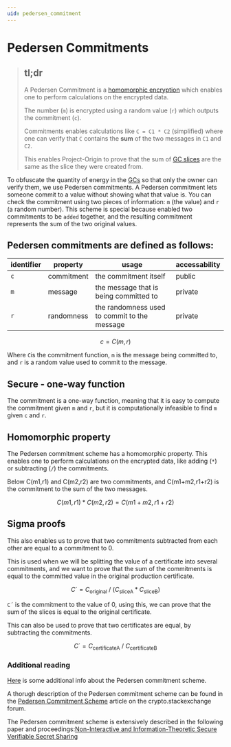 ```yaml
---
uid: pedersen_commitment
---
```


# Pedersen Commitments

> ## tl;dr
> A Pedersen Commitment is a [homomorphic encryption](https://en.wikipedia.org/wiki/Homomorphic_encryption)
> which enables one to perform calculations on the encrypted data.
>
> The number (`m`) is encrypted using a random value (`r`) which outputs the commitment (`c`).
>
> Commitments enables calculations like `C = C1 * C2` (simplified) where one can verify that
> `C` contains the **sum** of the two messages in `C1` and `C2`.
>
> This enables Project-Origin to prove that the sum of [GC slices](granular-certificates/readme.md?slices)
> are the same as the slice they were created from.

To obfuscate the quantity of energy in the [GCs](./granular-certificates/readme.md) so that only the owner can verify them, we use Pedersen commitments.
A Pedersen commitment lets someone commit to a value without showing what that value is.
You can check the commitment using two pieces of information: `m` (the value) and `r` (a random number).
This scheme is special because enabled two commitments to be `added` together, and the resulting commitment represents the sum of the two original values.

## Pedersen commitments are defined as follows:

| identifier | property   | usage                                        | accessability |
| ---------- | ---------- | -------------------------------------------- | ------------- |
| `c`        | commitment | the commitment itself                        | public        |
| `m`        | message    | the message that is being committed to       | private       |
| `r`        | randomness | the randomness used to commit to the message | private       |

$$c=C(m,r)$$

Where `C`is the commitment function, `m` is the message being committed to, and `r` is a random value used to commit to the message.

## Secure - one-way function

The commitment is a one-way function, meaning that it is easy to compute the commitment given `m` and `r`, but it is computationally infeasible to find `m` given `c` and `r`.

## Homomorphic property

The Pedersen commitment scheme has a homomorphic property.
This enables one to perform calculations on the encrypted data, like adding (`*`) or subtracting (`/`) the commitments.

Below C(m1,r1) and C(m2,r2) are two commitments, and C(m1+m2,r1+r2) is the commitment to the sum of the two messages.

$$C(m1,r1) * C(m2,r2) = C(m1+m2,r1+r2)$$

## Sigma proofs

This also enables us to prove that two commitments subtracted from each other are equal to a commitment to 0.

This is used when we will be splitting the value of a certificate into several commitments, and we want to prove that the sum of the commitments is equal to the committed value in the original production certificate.

$$C´= C_{\text{original}} ~/~ (C_{\text{sliceA}} * C_{\text{sliceB}})$$

`C´` is the commitment to the value of 0, using this, we can prove that the sum of the slices is equal to the original certificate.

This can also be used to prove that two certificates are equal, by subtracting the commitments.

$$C´= C_{\text{certificateA}} ~/~ C_{\text{certificateB}}$$

### Additional reading

[Here](../advanced/pedersen-commitment-extended.md) is some additional info about the Pedersen commitment scheme.

A thorugh description of the Pedersen commitment scheme can be found in the [Pedersen Commitment Scheme](https://crypto.stackexchange.com/questions/64437/what-is-a-pedersen-commitment) article on the crypto.stackexchange forum.

The Pedersen commitment scheme is extensively described in the following paper and proceedings:[Non-Interactive and Information-Theoretic Secure Verifiable Secret Sharing](https://rdcu.be/cWS5M)
